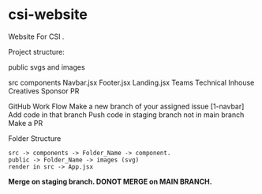 # csi-website
Website For CSI .

Project structure:

public 
 svgs and images

src
 components
  Navbar.jsx
  Footer.jsx
  Landing.jsx
  Teams
   Technical
   Inhouse
   Creatives
   Sponsor
   PR

GitHub Work Flow
Make a new branch of your assigned issue [1-navbar]
Add code in that branch
Push code in staging branch not in main branch
Make a PR

Folder Structure
```
src -> components -> Folder_Name -> component.
public -> Folder_Name -> images (svg)
render in src -> App.jsx
```
**Merge on staging branch. 
DONOT MERGE on MAIN BRANCH.**